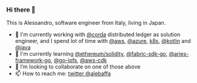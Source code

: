 ### Hi there 👋

This is Alessandro, software engineer from Italy, living in Japan.

- 🔭 I'm currently working with [@corda](https://github.com/corda) distributed ledger as solution engineer, and I spend lot of time with [@aws](https://github.com/aws), [@azure](https://github.com/azure), [k8s](https://github.com/kubernetes/kubernetes), [@kotlin](https://github.com/JetBrains/kotlin) and [@java](https://github.com/openjdk/jdk)
- 🌱 I'm currently learning [@ethereum/solidity](https://github.com/ethereum/solidity), [@fabric-sdk-go](https://github.com/hyperledger/fabric-sdk-go), [@aries-framework-go](https://github.com/hyperledger/aries-framework-go), [@go-ipfs](https://github.com/ipfs/go-ipfs), [@aws-cdk](https://github.com/aws/aws-cdk)
- 👯 I’m looking to collaborate on one of those above 
- 📫 How to reach me: [twitter @alebaffa](https://twitter.com/alebaffa/)

<!--
**alebaffa/alebaffa** is a ✨ _special_ ✨ repository because its `README.md` (this file) appears on your GitHub profile.

Here are some ideas to get you started:

- 🔭 I’m currently working with @corda blockchain
- 🌱 I’m currently learning @ipfs 
- 👯 I’m looking to collaborate on ...
- 🤔 I’m looking for help with ...
- 💬 Ask me about 
- 📫 How to reach me: ...
- 😄 Pronouns: ...
- ⚡ Fun fact: ...
-->
